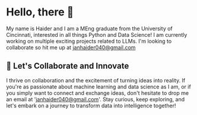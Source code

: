 # Hello, there 👋 
My name is Haider and I am a MEng graduate from the University of Cincinnati, interested in all things Python and Data Science!
I am currently working on multiple exciting projects related to LLMs.
I'm looking to collaborate so hit me up at janhaider040@gmail.com

## 🚀 Let's Collaborate and Innovate

I thrive on collaboration and the excitement of turning ideas into reality. If you're as passionate about machine learning and data science as I am, or if you simply want to connect and exchange ideas, don't hesitate to drop me an email at 'janhaider040@gmail.com'.
Stay curious, keep exploring, and let's embark on a journey to transform data into intelligence together!

